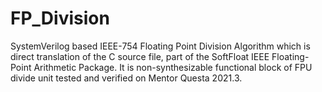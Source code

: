 # FP_Division
SystemVerilog based IEEE-754 Floating Point Division Algorithm which is direct translation of the C source file, part of the SoftFloat IEEE Floating-Point Arithmetic Package. It is non-synthesizable functional block of FPU divide unit tested and verified on Mentor Questa 2021.3.


